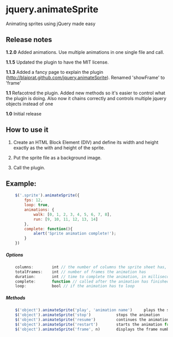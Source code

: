 jquery.animateSprite
====================

Animating sprites using jQuery made easy

Release notes
-------------
**1.2.0** Added animations. Use multiple animations in one single file and call.

**1.1.5** Updated the plugin to have the MIT license.

**1.1.3** Added a fancy page to explain the plugin (http://blaiprat.github.com/jquery.animateSprite). Renamed 'showFrame' to 'frame'

**1.1** Refacotred the plugin. Added new methods so it's easier to control what the plugin is doing. Also now it chains correctly and controls multiple jquery objects instead of one

**1.0** Initial release

How to use it
-------------

1. Create an HTML Block Element (DIV) and define its width and height exactly as the with and height of the sprite.

2. Put the sprite file as a background image.

3. Call the plugin.

Example:
--------

```javascript
	$('.sprite').animateSprite({
		fps: 12,
		loop: true,
		animations: {
			walk: [0, 1, 2, 3, 4, 5, 6, 7, 8],
			run: [9, 10, 11, 12, 13, 14]
		},
		complete: function(){
			alert('Sprite animation complete!');
		}
	})
```

##### Options
```javascript
	columns: 		int // the number of columns the sprite sheet has, default 10
	totalFrames:	int // number of frames the animation has
	duration:		int // time to complete the animation, in milliseconds
	complete:		function // called after the animation has finished (not called if is loop)
	loop:			bool // if the animation has to loop
```

##### Methods
```javascript
	$('object').animateSprite('play', 'animation name')		plays the specified animation
	$('object').animateSprite('stop')			stops the animation
	$('object').animateSprite('resume')			continues the animation from the point where it was stopped
	$('object').animateSprite('restart')		starts the animation from the beginning
	$('object').animateSprite('frame', n)		displays the frame number 'n'

```